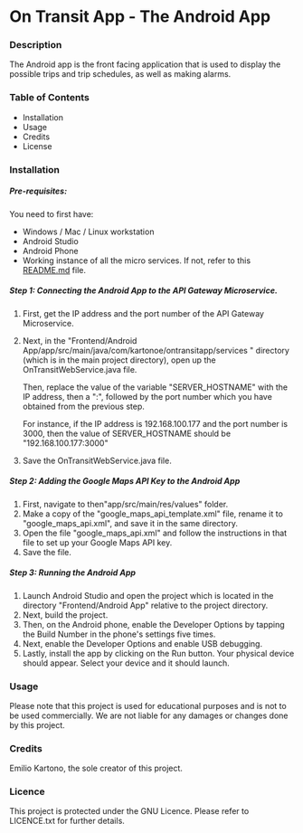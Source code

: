 # On Transit App - The Android App

### Description
The Android app is the front facing application that is used to display the possible trips and trip schedules, as well as making alarms.

### Table of Contents
- Installation
- Usage
- Credits
- License

### Installation

##### Pre-requisites:
You need to first have:
- Windows / Mac / Linux workstation
- Android Studio
- Android Phone
- Working instance of all the micro services. If not, refer to this [README.md](https://github.com/EKarton/On-Transit-App/blob/master/README.md) file.

##### Step 1: Connecting the Android App to the API Gateway Microservice.
1. First, get the IP address and the port number of the API Gateway Microservice.
2. Next, in the "Frontend/Android App/app/src/main/java/com/kartonoe/ontransitapp/services
" directory (which is in the main project directory), open up the OnTransitWebService.java file.

    Then, replace the value of the variable "SERVER_HOSTNAME" with the IP address, then a ":", followed by the port number which you have obtained from the previous step.

    For instance, if the IP address is 192.168.100.177 and the port number is 3000, then the value of SERVER_HOSTNAME should be "192.168.100.177:3000"

3. Save the OnTransitWebService.java file.

##### Step 2: Adding the Google Maps API Key to the Android App
1. First, navigate to then"app/src/main/res/values" folder.
2. Make a copy of the "google_maps_api_template.xml" file, rename it to "google_maps_api.xml", and save it in the same directory.
3. Open the file "google_maps_api.xml" and follow the instructions in that file to set up your Google Maps API key.
4. Save the file.

##### Step 3: Running the Android App
1. Launch Android Studio and open the project which is located in the directory "Frontend/Android App" relative to the project directory.
2. Next, build the project.
3. Then, on the Android phone, enable the Developer Options by tapping the Build Number in the phone's settings five times.
4. Next, enable the Developer Options and enable USB debugging.
5. Lastly, install the app by clicking on the Run button. Your physical device should appear. Select your device and it should launch.

### Usage
Please note that this project is used for educational purposes and is not to be used commercially. We are not liable for any damages or changes done by this project.

### Credits
Emilio Kartono, the sole creator of this project.

### Licence
This project is protected under the GNU Licence. Please refer to LICENCE.txt for further details.